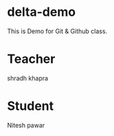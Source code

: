 # delta-demo
This is Demo for Git &amp; Github class.

# Teacher
shradh khapra

# Student
Nitesh pawar
